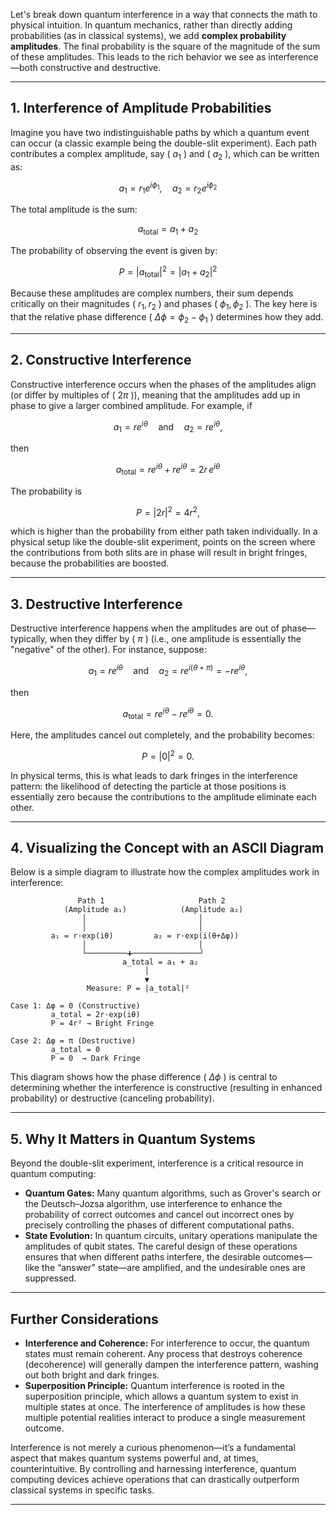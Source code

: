 Let's break down quantum interference in a way that connects the math to physical intuition. In quantum mechanics, rather than directly adding probabilities (as in classical systems), we add **complex probability amplitudes**. The final probability is the square of the magnitude of the sum of these amplitudes. This leads to the rich behavior we see as interference—both constructive and destructive.

---

## 1. **Interference of Amplitude Probabilities**

Imagine you have two indistinguishable paths by which a quantum event can occur (a classic example being the double-slit experiment). Each path contributes a complex amplitude, say \( $a_1$ \) and \( $a_2$ \), which can be written as:

```math
a_1 = r_1 e^{i\phi_1}, \quad a_2 = r_2 e^{i\phi_2}
```

The total amplitude is the sum:

```math
a_{\text{total}} = a_1 + a_2
```

The probability of observing the event is given by:

```math
P = |a_{\text{total}}|^2 = \left| a_1 + a_2 \right|^2
```

Because these amplitudes are complex numbers, their sum depends critically on their magnitudes \( $r_1, r_2$ \) and phases \( $\phi_1, \phi_2$ \). The key here is that the relative phase difference \( $\Delta\phi = \phi_2 - \phi_1$ \) determines how they add.

---

## 2. **Constructive Interference**

Constructive interference occurs when the phases of the amplitudes align (or differ by multiples of \( $2\pi$ \)), meaning that the amplitudes add up in phase to give a larger combined amplitude. For example, if

```math
a_1 = r e^{i\theta} \quad \text{and} \quad a_2 = r e^{i\theta},
```

then

```math
a_{\text{total}} = r e^{i\theta} + r e^{i\theta} = 2r\,e^{i\theta}
```

The probability is

```math
P = |2r|^2 = 4r^2,
```

which is higher than the probability from either path taken individually. In a physical setup like the double-slit experiment, points on the screen where the contributions from both slits are in phase will result in bright fringes, because the probabilities are boosted.

---

## 3. **Destructive Interference**

Destructive interference happens when the amplitudes are out of phase—typically, when they differ by \( $\pi$ \) (i.e., one amplitude is essentially the "negative" of the other). For instance, suppose:

```math
a_1 = r e^{i\theta} \quad \text{and} \quad a_2 = r e^{i(\theta+\pi)} = -r e^{i\theta},
```

then

```math
a_{\text{total}} = r e^{i\theta} - r e^{i\theta} = 0.
```

Here, the amplitudes cancel out completely, and the probability becomes:

```math
P = |0|^2 = 0.
```

In physical terms, this is what leads to dark fringes in the interference pattern: the likelihood of detecting the particle at those positions is essentially zero because the contributions to the amplitude eliminate each other.

---

## 4. **Visualizing the Concept with an ASCII Diagram**

Below is a simple diagram to illustrate how the complex amplitudes work in interference:

```
               Path 1                     Path 2
            (Amplitude a₁)            (Amplitude a₂)
                │                         │
                │                         │
         a₁ = r·exp(iθ)         a₂ = r·exp(i(θ+Δφ))
                │                         │
                └─────────➕───────────────┘
                         a_total = a₁ + a₂
                              │
                              ▼
                 Measure: P = |a_total|²

Case 1: Δφ = 0 (Constructive)
         a_total = 2r·exp(iθ)
         P = 4r² → Bright Fringe

Case 2: Δφ = π (Destructive)
         a_total = 0
         P = 0  → Dark Fringe
```

This diagram shows how the phase difference \( $\Delta\phi$ \) is central to determining whether the interference is constructive (resulting in enhanced probability) or destructive (canceling probability).

---

## 5. **Why It Matters in Quantum Systems**

Beyond the double-slit experiment, interference is a critical resource in quantum computing:

- **Quantum Gates:** Many quantum algorithms, such as Grover's search or the Deutsch–Jozsa algorithm, use interference to enhance the probability of correct outcomes and cancel out incorrect ones by precisely controlling the phases of different computational paths.
- **State Evolution:** In quantum circuits, unitary operations manipulate the amplitudes of qubit states. The careful design of these operations ensures that when different paths interfere, the desirable outcomes—like the “answer” state—are amplified, and the undesirable ones are suppressed.

---

## Further Considerations

- **Interference and Coherence:** For interference to occur, the quantum states must remain coherent. Any process that destroys coherence (decoherence) will generally dampen the interference pattern, washing out both bright and dark fringes.
- **Superposition Principle:** Quantum interference is rooted in the superposition principle, which allows a quantum system to exist in multiple states at once. The interference of amplitudes is how these multiple potential realities interact to produce a single measurement outcome.

Interference is not merely a curious phenomenon—it’s a fundamental aspect that makes quantum systems powerful and, at times, counterintuitive. By controlling and harnessing interference, quantum computing devices achieve operations that can drastically outperform classical systems in specific tasks.

---
